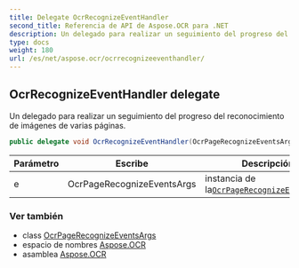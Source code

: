 ```yaml
---
title: Delegate OcrRecognizeEventHandler
second_title: Referencia de API de Aspose.OCR para .NET
description: Un delegado para realizar un seguimiento del progreso del reconocimiento de imágenes de varias páginas.
type: docs
weight: 180
url: /es/net/aspose.ocr/ocrrecognizeeventhandler/
---
```

## OcrRecognizeEventHandler delegate

Un delegado para realizar un seguimiento del progreso del reconocimiento de imágenes de varias páginas.

```csharp
public delegate void OcrRecognizeEventHandler(OcrPageRecognizeEventsArgs e);
```

| Parámetro | Escribe | Descripción |
| --- | --- | --- |
| e | OcrPageRecognizeEventsArgs | instancia de la[`OcrPageRecognizeEventsArgs`](../../aspose.ocr.models.events/ocrpagerecognizeeventsargs/) |

### Ver también

* class [OcrPageRecognizeEventsArgs](../../aspose.ocr.models.events/ocrpagerecognizeeventsargs/)
* espacio de nombres [Aspose.OCR](../../aspose.ocr/)
* asamblea [Aspose.OCR](../../)


